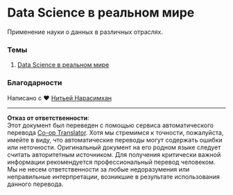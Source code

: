 <!--
CO_OP_TRANSLATOR_METADATA:
{
  "original_hash": "07faf02ff163e609edf0b0308dc5d4e6",
  "translation_date": "2025-08-27T09:18:09+00:00",
  "source_file": "6-Data-Science-In-Wild/README.md",
  "language_code": "ru"
}
-->
# Data Science в реальном мире

Применение науки о данных в различных отраслях.

### Темы

1. [Data Science в реальном мире](20-Real-World-Examples/README.md)

### Благодарности

Написано с ❤️ [Нитьей Нарасимхан](https://twitter.com/nitya)

---

**Отказ от ответственности**:  
Этот документ был переведен с помощью сервиса автоматического перевода [Co-op Translator](https://github.com/Azure/co-op-translator). Хотя мы стремимся к точности, пожалуйста, имейте в виду, что автоматические переводы могут содержать ошибки или неточности. Оригинальный документ на его родном языке следует считать авторитетным источником. Для получения критически важной информации рекомендуется профессиональный перевод человеком. Мы не несем ответственности за любые недоразумения или неправильные интерпретации, возникшие в результате использования данного перевода.